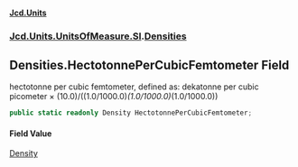 #### [Jcd.Units](index.md 'index')
### [Jcd.Units.UnitsOfMeasure.SI](Jcd.Units.UnitsOfMeasure.SI.md 'Jcd.Units.UnitsOfMeasure.SI').[Densities](Densities.md 'Jcd.Units.UnitsOfMeasure.SI.Densities')

## Densities.HectotonnePerCubicFemtometer Field

hectotonne per cubic femtometer, defined as: dekatonne per cubic picometer × (10.0)/((1.0/1000.0)*(1.0/1000.0)*(1.0/1000.0))

```csharp
public static readonly Density HectotonnePerCubicFemtometer;
```

#### Field Value
[Density](Density.md 'Jcd.Units.UnitTypes.Density')
